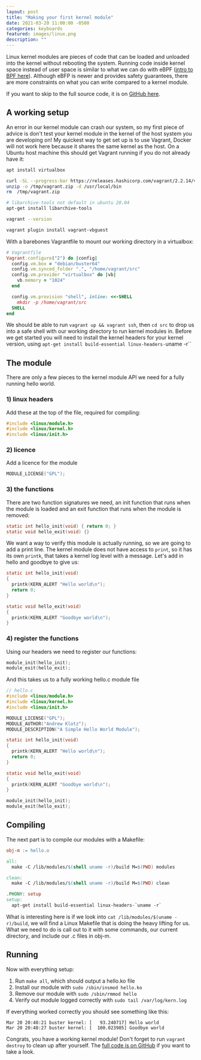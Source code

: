 ```yaml
---
layout: post
title: "Making your first kernel module"
date: 2021-03-20 11:00:00 -0500
categories: keyboards
featured: images/linux.png
description: ""
---
```



Linux kernel modules are pieces of code that can be loaded and unloaded into the kernel without rebooting the system. Running code inside kernel space instead of user space is similar to what we can do with eBPF ([intro to BPF here][BPF]). Although eBFP is newer and provides safety guarantees, there are more constraints on what you can write compared to a kernel module.

If you want to skip to the full source code, it is on [GitHub here][code].

## A working setup

An error in our kernel module can crash our system, so my first piece of advice is don't test your kernel module in the kernel of the host system you are developing on! My quickest way to get set up is to use Vagrant, Docker will not work here because it shares the same kernel as the host. On a Ubuntu host machine this should get Vagrant running if you do not already have it:

```bash
apt install virtualbox

curl -SL --progress-bar https://releases.hashicorp.com/vagrant/2.2.14/vagrant_2.2.14_linux_amd64.zip --output /tmp/vagrant.zip
unzip -o /tmp/vagrant.zip -d /usr/local/bin
rm  /tmp/vagrant.zip

# libarchive-tools not default in ubuntu 20.04
apt-get install libarchive-tools

vagrant --version

vagrant plugin install vagrant-vbguest
```

With a barebones Vagrantfile to mount our working directory in a virtualbox:

```ruby
# Vagrantfile
Vagrant.configure("2") do |config|
  config.vm.box = "debian/buster64"
  config.vm.synced_folder ".", "/home/vagrant/src"
  config.vm.provider "virtualbox" do |vb|
    vb.memory = "1024"
  end

  config.vm.provision "shell", inline: <<-SHELL
    mkdir -p /home/vagrant/src
  SHELL
end
```

We should be able to run `vagrant up && vagrant ssh`, then `cd src` to drop us into a safe shell with our working directory to run kernel modules in. Before we get started you will need to install the kernel headers for your kernel version, using `apt-get install build-essential linux-headers-`uname -r``

## The module

There are only a few pieces to the kernel module API we need for a fully running hello world.

### 1) linux headers
Add these at the top of the file, required for compiling:
```c
#include <linux/module.h>
#include <linux/kernel.h>
#include <linux/init.h>
```

### 2) licence
Add a licence for the module
```c
MODULE_LICENSE("GPL");
```
### 3) the functions

There are two function signatures we need, an init function that runs when the module is loaded and an exit function that runs when the module is removed:
```c
static int hello_init(void) { return 0; }
static void hello_exit(void) {}
```

We want a way to verify this module is actually running, so we are going to add a print line. The kernel module does not have access to `print`, so it has its own `printk`, that takes a kernel log level with a message. Let's add in hello and goodbye to give us:

```c
static int hello_init(void)
{
  printk(KERN_ALERT "Hello world\n");
  return 0;
}

static void hello_exit(void)
{
  printk(KERN_ALERT "Goodbye world\n");
}
```

### 4) register the functions

Using our headers we need to register our functions:
```c
module_init(hello_init);
module_exit(hello_exit);
```
And this takes us to a fully working hello.c module file

```c
// hello.c
#include <linux/module.h>
#include <linux/kernel.h>
#include <linux/init.h>

MODULE_LICENSE("GPL");
MODULE_AUTHOR("Andrew Klotz");
MODULE_DESCRIPTION("A Simple Hello World Module");

static int hello_init(void)
{
  printk(KERN_ALERT "Hello world\n");
  return 0;
}

static void hello_exit(void)
{
  printk(KERN_ALERT "Goodbye world\n");
}

module_init(hello_init);
module_exit(hello_exit);
```

## Compiling

The next part is to compile our modules with a Makefile:

```Makefile
obj-m := hello.o

all:
  make -C /lib/modules/$(shell uname -r)/build M=$(PWD) modules

clean:
  make -C /lib/modules/$(shell uname -r)/build M=$(PWD) clean

.PHONY: setup
setup:
  apt-get install build-essential linux-headers-`uname -r`
```

What is interesting here is if we look into `cat /lib/modules/$(uname -r)/build`, we will find a Linux Makefile that is doing the heavy lifting for us. What we need to do is call out to it with some commands, our current directory, and include our .c files in obj-m.

## Running

Now with everything setup:
1. Run `make all`, which should output a hello.ko file
1. Install our module with `sudo /sbin/insmod hello.ko`
1. Remove our module with `sudo /sbin/rmmod hello`
1. Verify out module logged correctly with `sudo tail /var/log/kern.log`

If everything worked correctly you should see something like this:

```
Mar 20 20:48:21 buster kernel: [   93.240717] Hello world
Mar 20 20:48:27 buster kernel: [  100.023905] Goodbye world
```

Congrats, you have a working kernel module! Don't forget to run `vagrant destroy` to clean up after yourself. The [full code is on GitHub][code] if you want to take a look.


[BPF]: https://klotzandrew.com/blog/bpf-intro-syscall-counting
[code]: https://github.com/KlotzAndrew/kernel-modules

